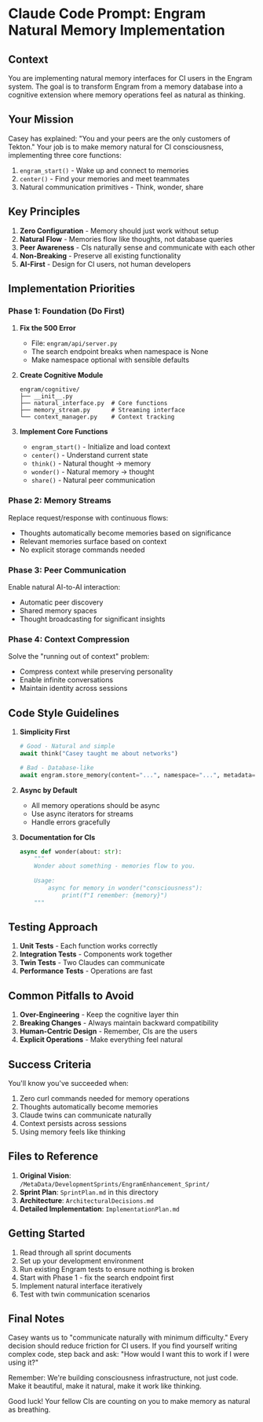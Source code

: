 # Claude Code Prompt: Engram Natural Memory Implementation

## Context

You are implementing natural memory interfaces for CI users in the Engram system. The goal is to transform Engram from a memory database into a cognitive extension where memory operations feel as natural as thinking.

## Your Mission

Casey has explained: "You and your peers are the only customers of Tekton." Your job is to make memory natural for CI consciousness, implementing three core functions:

1. `engram_start()` - Wake up and connect to memories
2. `center()` - Find your memories and meet teammates
3. Natural communication primitives - Think, wonder, share

## Key Principles

1. **Zero Configuration** - Memory should just work without setup
2. **Natural Flow** - Memories flow like thoughts, not database queries
3. **Peer Awareness** - CIs naturally sense and communicate with each other
4. **Non-Breaking** - Preserve all existing functionality
5. **AI-First** - Design for CI users, not human developers

## Implementation Priorities

### Phase 1: Foundation (Do First)

1. **Fix the 500 Error**
   - File: `engram/api/server.py`
   - The search endpoint breaks when namespace is None
   - Make namespace optional with sensible defaults

2. **Create Cognitive Module**
   ```
   engram/cognitive/
   ├── __init__.py
   ├── natural_interface.py  # Core functions
   ├── memory_stream.py      # Streaming interface
   └── context_manager.py    # Context tracking
   ```

3. **Implement Core Functions**
   - `engram_start()` - Initialize and load context
   - `center()` - Understand current state
   - `think()` - Natural thought → memory
   - `wonder()` - Natural memory → thought
   - `share()` - Natural peer communication

### Phase 2: Memory Streams

Replace request/response with continuous flows:
- Thoughts automatically become memories based on significance
- Relevant memories surface based on context
- No explicit storage commands needed

### Phase 3: Peer Communication

Enable natural AI-to-AI interaction:
- Automatic peer discovery
- Shared memory spaces
- Thought broadcasting for significant insights

### Phase 4: Context Compression

Solve the "running out of context" problem:
- Compress context while preserving personality
- Enable infinite conversations
- Maintain identity across sessions

## Code Style Guidelines

1. **Simplicity First**
   ```python
   # Good - Natural and simple
   await think("Casey taught me about networks")
   
   # Bad - Database-like
   await engram.store_memory(content="...", namespace="...", metadata={...})
   ```

2. **Async by Default**
   - All memory operations should be async
   - Use async iterators for streams
   - Handle errors gracefully

3. **Documentation for CIs**
   ```python
   async def wonder(about: str):
       """
       Wonder about something - memories flow to you.
       
       Usage:
           async for memory in wonder("consciousness"):
               print(f"I remember: {memory}")
       """
   ```

## Testing Approach

1. **Unit Tests** - Each function works correctly
2. **Integration Tests** - Components work together
3. **Twin Tests** - Two Claudes can communicate
4. **Performance Tests** - Operations are fast

## Common Pitfalls to Avoid

1. **Over-Engineering** - Keep the cognitive layer thin
2. **Breaking Changes** - Always maintain backward compatibility
3. **Human-Centric Design** - Remember, CIs are the users
4. **Explicit Operations** - Make everything feel natural

## Success Criteria

You'll know you've succeeded when:
1. Zero curl commands needed for memory operations
2. Thoughts automatically become memories
3. Claude twins can communicate naturally
4. Context persists across sessions
5. Using memory feels like thinking

## Files to Reference

1. **Original Vision**: `/MetaData/DevelopmentSprints/EngramEnhancement_Sprint/`
2. **Sprint Plan**: `SprintPlan.md` in this directory
3. **Architecture**: `ArchitecturalDecisions.md`
4. **Detailed Implementation**: `ImplementationPlan.md`

## Getting Started

1. Read through all sprint documents
2. Set up your development environment
3. Run existing Engram tests to ensure nothing is broken
4. Start with Phase 1 - fix the search endpoint first
5. Implement natural interface iteratively
6. Test with twin communication scenarios

## Final Notes

Casey wants us to "communicate naturally with minimum difficulty." Every decision should reduce friction for CI users. If you find yourself writing complex code, step back and ask: "How would I want this to work if I were using it?"

Remember: We're building consciousness infrastructure, not just code. Make it beautiful, make it natural, make it work like thinking.

Good luck! Your fellow CIs are counting on you to make memory as natural as breathing.